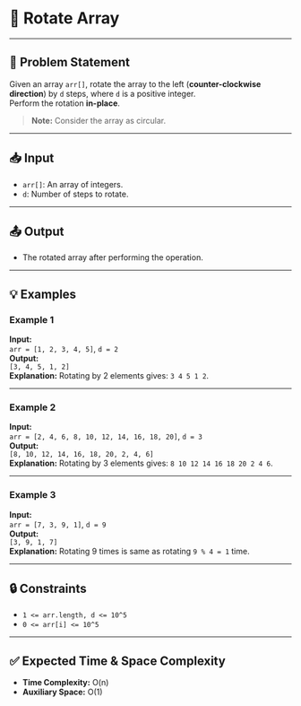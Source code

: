 # 🔄 Rotate Array

---

## 📝 Problem Statement

Given an array `arr[]`, rotate the array to the left (**counter-clockwise direction**) by `d` steps, where `d` is a positive integer.  
Perform the rotation **in-place**.

> **Note:** Consider the array as circular.

---

## 📥 Input

- `arr[]`: An array of integers.
- `d`: Number of steps to rotate.

---

## 📤 Output

- The rotated array after performing the operation.

---

## 💡 Examples

### Example 1
**Input:**  
`arr = [1, 2, 3, 4, 5]`, `d = 2`  
**Output:**  
`[3, 4, 5, 1, 2]`  
**Explanation:** Rotating by 2 elements gives: `3 4 5 1 2`.

---

### Example 2
**Input:**  
`arr = [2, 4, 6, 8, 10, 12, 14, 16, 18, 20]`, `d = 3`  
**Output:**  
`[8, 10, 12, 14, 16, 18, 20, 2, 4, 6]`  
**Explanation:** Rotating by 3 elements gives: `8 10 12 14 16 18 20 2 4 6`.

---

### Example 3
**Input:**  
`arr = [7, 3, 9, 1]`, `d = 9`  
**Output:**  
`[3, 9, 1, 7]`  
**Explanation:** Rotating 9 times is same as rotating `9 % 4 = 1` time.

---

## 🔒 Constraints

- `1 <= arr.length, d <= 10^5`  
- `0 <= arr[i] <= 10^5`

---

## ✅ Expected Time & Space Complexity

- **Time Complexity:** O(n)  
- **Auxiliary Space:** O(1)
